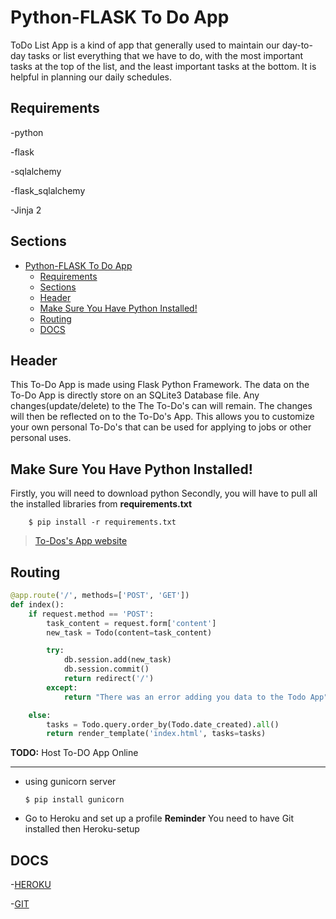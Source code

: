 # Python-FLASK To Do App

ToDo List App is a kind of app that generally used to maintain our day-to-day tasks or list everything that we have to do, with the most important tasks at the top of the list, and the least important tasks at the bottom. It is helpful in planning our daily schedules.

## Requirements
-python

-flask

-sqlalchemy

-flask_sqlalchemy

-Jinja 2

## Sections
- [Python-FLASK To Do App](#python-flask-to-do-app)
  - [Requirements](#requirements)
  - [Sections](#sections)
  - [Header](#header)
  - [Make Sure You Have Python Installed!](#make-sure-you-have-python-installed)
  - [Routing](#routing)
  - [DOCS](#docs)

## Header 

This To-Do App is made using Flask Python Framework. The data on the To-Do App is directly store on an SQLite3 Database file. Any changes(update/delete) to the The To-Do's can will remain. The changes will then be reflected on to the To-Do's App. This allows you to customize your own personal To-Do's that can be used for applying to jobs or other personal uses.

## Make Sure You Have Python Installed!

Firstly, you will need to download python
Secondly, you will have to pull all the installed libraries from **requirements.txt**

```
    $ pip install -r requirements.txt
```

> [To-Dos's App website](https://todoflaskapptestional.herokuapp.com/)

## Routing


```python
@app.route('/', methods=['POST', 'GET'])
def index():
    if request.method == 'POST':
        task_content = request.form['content']
        new_task = Todo(content=task_content)

        try:
            db.session.add(new_task)
            db.session.commit()
            return redirect('/')
        except:
            return "There was an error adding you data to the Todo App"

    else:
        tasks = Todo.query.order_by(Todo.date_created).all()
        return render_template('index.html', tasks=tasks)
```

**TODO:** Host To-DO App Online
___

- using gunicorn server
  ```
  $ pip install gunicorn
  ```
- Go to Heroku and set up a profile
**Reminder** You need to have Git installed then Heroku-setup

## DOCS

-[HEROKU](https://devcenter.heroku.com/articles/heroku-cli)

-[GIT](https://git-scm.com/video/what-is-git)
